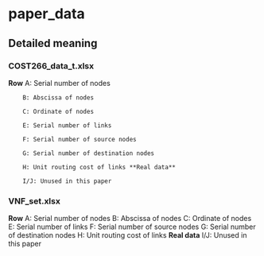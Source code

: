 # paper_data

## Detailed meaning

### COST266_data_t.xlsx
**Row** 
        A: Serial number of nodes  

        B: Abscissa of nodes  
        
        C: Ordinate of nodes
        
        E: Serial number of links
        
        F: Serial number of source nodes
        
        G: Serial number of destination nodes
        
        H: Unit routing cost of links **Real data**
        
        I/J: Unused in this paper
        
### VNF_set.xlsx
**Row** A: Serial number of nodes 
        B: Abscissa of nodes
        C: Ordinate of nodes
        E: Serial number of links
        F: Serial number of source nodes
        G: Serial number of destination nodes
        H: Unit routing cost of links **Real data**
        I/J: Unused in this paper
